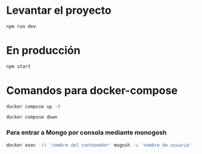
        

# Levantar el proyecto 

```bash
npm run dev
```

# En producción

```bash
npm start
```

# Comandos para docker-compose

```bash
docker compose up -d
```
```bash
docker compose down
```

### Para entrar a Mongo por consola mediante monogosh
```bash
docker exec -it 'nombre del contenedor' mogosh -u 'nombre de usuario' -p 'password del usuario'
```

